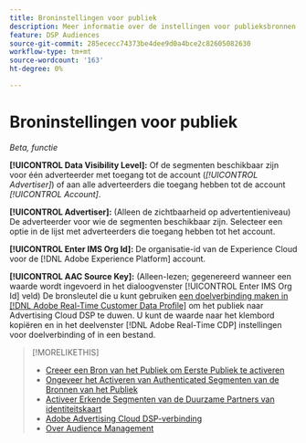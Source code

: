 ```yaml
---
title: Broninstellingen voor publiek
description: Meer informatie over de instellingen voor publieksbronnen.
feature: DSP Audiences
source-git-commit: 285ececc74373be4dee9d0a4bce2c82605082630
workflow-type: tm+mt
source-wordcount: '163'
ht-degree: 0%

---
```


# Broninstellingen voor publiek

*Beta, functie*

**[!UICONTROL Data Visibility Level]:** Of de segmenten beschikbaar zijn voor één adverteerder met toegang tot de account (*[!UICONTROL Advertiser]*) of aan alle adverteerders die toegang hebben tot de account *[!UICONTROL Account]*.

**[!UICONTROL Advertiser]:** (Alleen de zichtbaarheid op advertentieniveau) De adverteerder voor wie de segmenten beschikbaar zijn. Selecteer een optie in de lijst met adverteerders die toegang hebben tot het account.

**[!UICONTROL Enter IMS Org Id]:** De organisatie-id van de Experience Cloud voor de [!DNL Adobe Experience Platform] account.

**[!UICONTROL AAC Source Key]:** (Alleen-lezen; gegenereerd wanneer een waarde wordt ingevoerd in het dialoogvenster [!UICONTROL Enter IMS Org Id] veld) De bronsleutel die u kunt gebruiken [een doelverbinding maken in [!DNL Adobe Real-Time Customer Data Profile]](https://experienceleague.adobe.com/docs/experience-platform/destinations/catalog/advertising/adobe-advertising-cloud-dsp-destination.html) om het publiek naar Advertising Cloud DSP te duwen. U kunt de waarde naar het klembord kopiëren en in het deelvenster [!DNL Adobe Real-Time CDP] instellingen voor doelverbinding of in een bestand.

>[!MORELIKETHIS]
>
>* [Creeer een Bron van het Publiek om Eerste Publiek te activeren](source-create.md)
>* [Ongeveer het Activeren van Authenticated Segmenten van de Bronnen van het Publiek](source-about.md)
>* [Activeer Erkende Segmenten van de Duurzame Partners van identiteitskaart](source-durable-id.md)<!-- title?-->
>* [Adobe Advertising Cloud DSP-verbinding](https://experienceleague.adobe.com/docs/experience-platform/destinations/catalog/advertising/adobe-advertising-cloud-connection.html)
>* [Over Audience Management](/help/dsp/audiences/audience-about.md)

